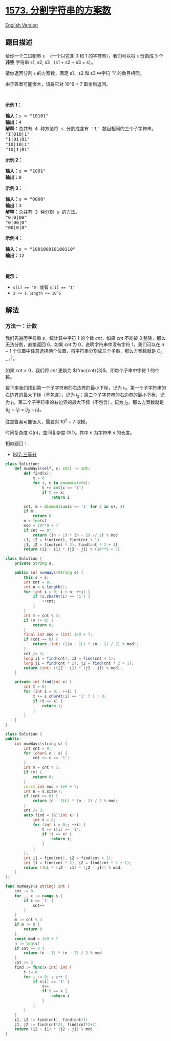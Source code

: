 # [1573. 分割字符串的方案数](https://leetcode.cn/problems/number-of-ways-to-split-a-string)

[English Version](/solution/1500-1599/1573.Number%20of%20Ways%20to%20Split%20a%20String/README_EN.md)

## 题目描述

<!-- 这里写题目描述 -->

<p>给你一个二进制串&nbsp;<code>s</code>&nbsp; （一个只包含 0 和 1 的字符串），我们可以将 <code>s</code>&nbsp;分割成 3 个 <strong>非空</strong>&nbsp;字符串 s1, s2, s3 （s1 + s2 + s3 = s）。</p>

<p>请你返回分割&nbsp;<code>s</code>&nbsp;的方案数，满足 s1，s2 和 s3 中字符 &#39;1&#39; 的数目相同。</p>

<p>由于答案可能很大，请将它对 10^9 + 7 取余后返回。</p>

<p>&nbsp;</p>

<p><strong>示例 1：</strong></p>

<pre><strong>输入：</strong>s = &quot;10101&quot;
<strong>输出：</strong>4
<strong>解释：</strong>总共有 4 种方法将 s 分割成含有 &#39;1&#39; 数目相同的三个子字符串。
&quot;1|010|1&quot;
&quot;1|01|01&quot;
&quot;10|10|1&quot;
&quot;10|1|01&quot;
</pre>

<p><strong>示例 2：</strong></p>

<pre><strong>输入：</strong>s = &quot;1001&quot;
<strong>输出：</strong>0
</pre>

<p><strong>示例 3：</strong></p>

<pre><strong>输入：</strong>s = &quot;0000&quot;
<strong>输出：</strong>3
<strong>解释：</strong>总共有 3 种分割 s 的方法。
&quot;0|0|00&quot;
&quot;0|00|0&quot;
&quot;00|0|0&quot;
</pre>

<p><strong>示例 4：</strong></p>

<pre><strong>输入：</strong>s = &quot;100100010100110&quot;
<strong>输出：</strong>12
</pre>

<p>&nbsp;</p>

<p><strong>提示：</strong></p>

<ul>
	<li><code>s[i] == &#39;0&#39;</code>&nbsp;或者&nbsp;<code>s[i] == &#39;1&#39;</code></li>
	<li><code>3 &lt;= s.length &lt;= 10^5</code></li>
</ul>

## 解法

### 方法一：计数

我们先遍历字符串 $s$，统计其中字符 $1$ 的个数 $cnt$，如果 $cnt$ 不能被 $3$ 整除，那么无法分割，直接返回 $0$。如果 $cnt$ 为 $0$，说明字符串中没有字符 $1$，我们可以在 $n-1$ 个位置中任意选择两个位置，将字符串分割成三个子串，那么方案数就是 $C_{n-1}^2$。

如果 $cnt \gt 0$，我们将 $cnt$ 更新为 $\frac{cnt}{3}$，即每个子串中字符 $1$ 的个数。

接下来我们找到第一个子字符串的右边界的最小下标，记为 $i_1$，第一个子字符串的右边界的最大下标（不包含），记为 $i_2$；第二个子字符串的右边界的最小下标，记为 $j_1$，第二个子字符串的右边界的最大下标（不包含），记为 $j_2$。那么方案数就是 $(i_2-i_1) \times (j_2-j_1)$。

注意答案可能很大，需要对 $10^9+7$ 取模。

时间复杂度 $O(n)$，空间复杂度 $O(1)$。其中 $n$ 为字符串 $s$ 的长度。

相似题目：

-   [927. 三等分](https://github.com/doocs/leetcode/blob/main/solution/0900-0999/0927.Three%20Equal%20Parts/README.md)

<!-- tabs:start -->

```python
class Solution:
    def numWays(self, s: str) -> int:
        def find(x):
            t = 0
            for i, c in enumerate(s):
                t += int(c == '1')
                if t == x:
                    return i

        cnt, m = divmod(sum(c == '1' for c in s), 3)
        if m:
            return 0
        n = len(s)
        mod = 10**9 + 7
        if cnt == 0:
            return ((n - 1) * (n - 2) // 2) % mod
        i1, i2 = find(cnt), find(cnt + 1)
        j1, j2 = find(cnt * 2), find(cnt * 2 + 1)
        return (i2 - i1) * (j2 - j1) % (10**9 + 7)
```

```java
class Solution {
    private String s;

    public int numWays(String s) {
        this.s = s;
        int cnt = 0;
        int n = s.length();
        for (int i = 0; i < n; ++i) {
            if (s.charAt(i) == '1') {
                ++cnt;
            }
        }
        int m = cnt % 3;
        if (m != 0) {
            return 0;
        }
        final int mod = (int) 1e9 + 7;
        if (cnt == 0) {
            return (int) (((n - 1L) * (n - 2) / 2) % mod);
        }
        cnt /= 3;
        long i1 = find(cnt), i2 = find(cnt + 1);
        long j1 = find(cnt * 2), j2 = find(cnt * 2 + 1);
        return (int) ((i2 - i1) * (j2 - j1) % mod);
    }

    private int find(int x) {
        int t = 0;
        for (int i = 0;; ++i) {
            t += s.charAt(i) == '1' ? 1 : 0;
            if (t == x) {
                return i;
            }
        }
    }
}
```

```cpp
class Solution {
public:
    int numWays(string s) {
        int cnt = 0;
        for (char& c : s) {
            cnt += c == '1';
        }
        int m = cnt % 3;
        if (m) {
            return 0;
        }
        const int mod = 1e9 + 7;
        int n = s.size();
        if (cnt == 0) {
            return (n - 1LL) * (n - 2) / 2 % mod;
        }
        cnt /= 3;
        auto find = [&](int x) {
            int t = 0;
            for (int i = 0;; ++i) {
                t += s[i] == '1';
                if (t == x) {
                    return i;
                }
            }
        };
        int i1 = find(cnt), i2 = find(cnt + 1);
        int j1 = find(cnt * 2), j2 = find(cnt * 2 + 1);
        return (1LL * (i2 - i1) * (j2 - j1)) % mod;
    }
};
```

```go
func numWays(s string) int {
	cnt := 0
	for _, c := range s {
		if c == '1' {
			cnt++
		}
	}
	m := cnt % 3
	if m != 0 {
		return 0
	}
	const mod = 1e9 + 7
	n := len(s)
	if cnt == 0 {
		return (n - 1) * (n - 2) / 2 % mod
	}
	cnt /= 3
	find := func(x int) int {
		t := 0
		for i := 0; ; i++ {
			if s[i] == '1' {
				t++
				if t == x {
					return i
				}
			}
		}
	}
	i1, i2 := find(cnt), find(cnt+1)
	j1, j2 := find(cnt*2), find(cnt*2+1)
	return (i2 - i1) * (j2 - j1) % mod
}
```

<!-- tabs:end -->

<!-- end -->

